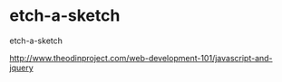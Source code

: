 etch-a-sketch
=============

etch-a-sketch

http://www.theodinproject.com/web-development-101/javascript-and-jquery
